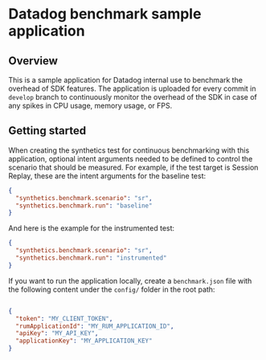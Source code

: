 # Datadog benchmark sample application

## Overview

This is a sample application for Datadog internal use to benchmark the overhead of SDK features.
The application is uploaded for every commit in `develop` branch to continuously monitor the
overhead of the SDK in case of any spikes in CPU usage, memory usage, or FPS.

## Getting started

When creating the synthetics test for continuous benchmarking with this application, optional intent
arguments needed to be defined to control the scenario that should be measured. For
example, if the test target is Session Replay, these are the intent arguments for the baseline test:

```json
{
  "synthetics.benchmark.scenario": "sr",
  "synthetics.benchmark.run": "baseline"
}
```

And here is the example for the instrumented test:

```json
{
  "synthetics.benchmark.scenario": "sr",
  "synthetics.benchmark.run": "instrumented"
}
```

If you want to run the application locally, create a `benchmark.json` file with the following content
under the `config/` folder in the root path:

```json

{
  "token": "MY_CLIENT_TOKEN",
  "rumApplicationId": "MY_RUM_APPLICATION_ID",
  "apiKey": "MY_API_KEY",
  "applicationKey": "MY_APPLICATION_KEY"
}

```

